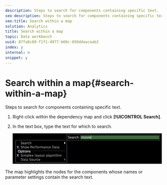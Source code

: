 ```yaml
---
description: Steps to search for components containing specific text.
seo-description: Steps to search for components containing specific text.
seo-title: Search within a map
solution: Analytics
title: Search within a map
topic: Data workbench
uuid: 87fa8c69-f1f1-4977-b60c-050ddaacaab2
index: y
internal: n
snippet: y
---
```


# Search within a map{#search-within-a-map}

Steps to search for components containing specific text.

1. Right-click within the dependency map and click **[!UICONTROL Search]**.
1. In the text box, type the text for which to search.

   ![Step Info](assets/vis_DependencyMap_Search.png)

The map highlights the nodes for the components whose names or parameter settings contain the search text. 
